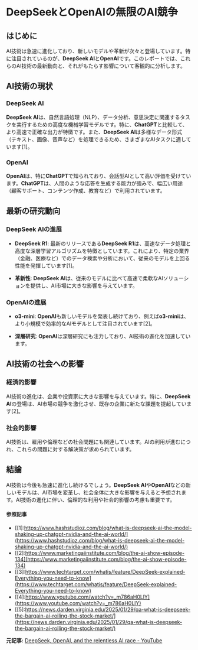 # DeepSeekとOpenAIの無限のAI競争

## はじめに

AI技術は急速に進化しており、新しいモデルや革新が次々と登場しています。特に注目されているのが、**DeepSeek AI**と**OpenAI**です。このレポートでは、これらのAI技術の最新動向と、それがもたらす影響について客観的に分析します。

## AI技術の現状

### DeepSeek AI

**DeepSeek AI**は、自然言語処理（NLP）、データ分析、意思決定に関連するタスクを実行するための高度な機械学習モデルです。特に、**ChatGPT**と比較して、より高速で正確な出力が特徴です。また、**DeepSeek AI**は多様なデータ形式（テキスト、画像、音声など）を処理できるため、さまざまなAIタスクに適しています[1]。

### OpenAI

**OpenAI**は、特に**ChatGPT**で知られており、会話型AIとして高い評価を受けています。**ChatGPT**は、人間のような応答を生成する能力が強みで、幅広い用途（顧客サポート、コンテンツ作成、教育など）で利用されています。

## 最新の研究動向

### DeepSeek AIの進展

- **DeepSeek R1**: 最新のリリースである**DeepSeek R1**は、高速なデータ処理と高度な深層学習アルゴリズムを特徴としています。これにより、特定の業界（金融、医療など）でのデータ検索や分析において、従来のモデルを上回る性能を発揮しています[1]。

- **革新性**: **DeepSeek AI**は、従来のモデルに比べて高速で柔軟なAIソリューションを提供し、AI市場に大きな影響を与えています。

### OpenAIの進展

- **o3-mini**: **OpenAI**も新しいモデルを発表し続けており、例えば**o3-mini**は、より小規模で効率的なAIモデルとして注目されています[2]。

- **深層研究**: **OpenAI**は深層研究にも注力しており、AI技術の進化を加速しています。

## AI技術の社会への影響

### 経済的影響

AI技術の進化は、企業や投資家に大きな影響を与えています。特に、**DeepSeek AI**の登場は、AI市場の競争を激化させ、既存の企業に新たな課題を提起しています[2]。

### 社会的影響

AI技術は、雇用や倫理などの社会問題にも関連しています。AIの利用が進むにつれ、これらの問題に対する解決策が求められています。

## 結論

AI技術は今後も急速に進化し続けるでしょう。**DeepSeek AI**や**OpenAI**などの新しいモデルは、AI市場を変革し、社会全体に大きな影響を与えると予想されます。AI技術の進化に伴い、倫理的な利用や社会的影響の考慮も重要です。

#### 参照記事
- [[1]:https://www.hashstudioz.com/blog/what-is-deepseek-ai-the-model-shaking-up-chatgpt-nvidia-and-the-ai-world/](https://www.hashstudioz.com/blog/what-is-deepseek-ai-the-model-shaking-up-chatgpt-nvidia-and-the-ai-world/)
- [[2]:https://www.marketingaiinstitute.com/blog/the-ai-show-episode-134](https://www.marketingaiinstitute.com/blog/the-ai-show-episode-134)
- [[3]:https://www.techtarget.com/whatis/feature/DeepSeek-explained-Everything-you-need-to-know](https://www.techtarget.com/whatis/feature/DeepSeek-explained-Everything-you-need-to-know)
- [[4]:https://www.youtube.com/watch?v=_m786aH0LlY](https://www.youtube.com/watch?v=_m786aH0LlY)
- [[5]:https://news.darden.virginia.edu/2025/01/29/qa-what-is-deepseek-the-bargain-ai-roiling-the-stock-market/](https://news.darden.virginia.edu/2025/01/29/qa-what-is-deepseek-the-bargain-ai-roiling-the-stock-market/)


**元記事:** [DeepSeek, OpenAI, and the relentless AI race - YouTube](https://www.youtube.com/watch?v=_m786aH0LlY)